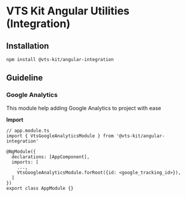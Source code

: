 # VTS Kit Angular Utilities (Integration)

## Installation

```
npm install @vts-kit/angular-integration
```

## Guideline

### Google Analytics

This module help adding Google Analytics to project with ease

**Import**

```
// app.module.ts
import { VtsGoogleAnalyticsModule } from '@vts-kit/angular-integration'

@NgModule({
  declarations: [AppComponent],
  imports: [
    ...,
    VtsGoogleAnalyticsModule.forRoot({id: <google_tracking_id>}),
  ]
})
export class AppModule {}
```